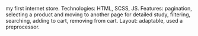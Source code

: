 my first internet store. 
Technologies: HTML, SCSS, JS.
Features: pagination, selecting a product and moving to another page for detailed study, filtering, searching, adding to cart, removing from cart.
Layout: adaptable, used a preprocessor.
